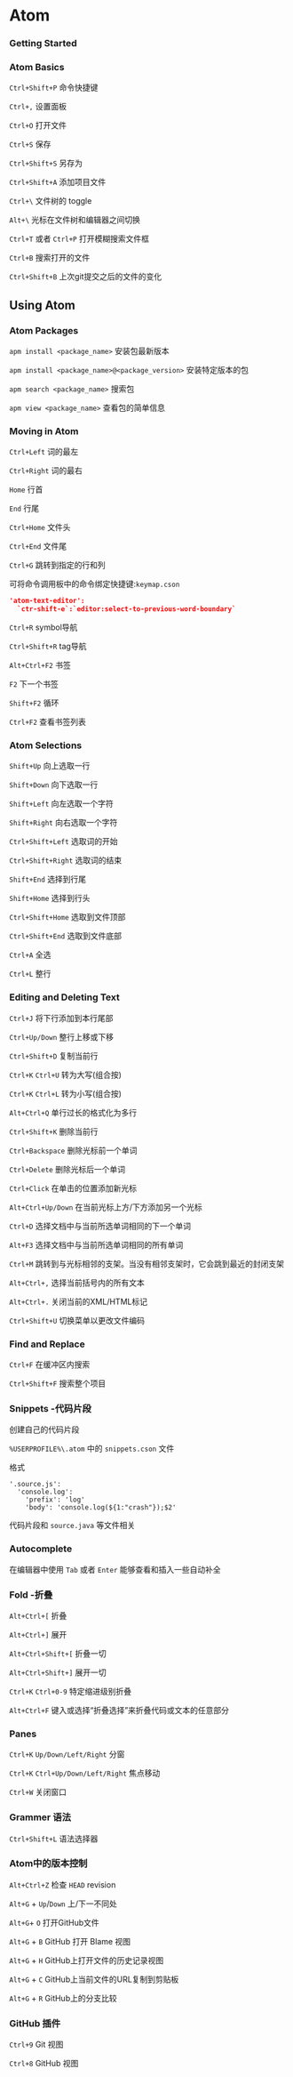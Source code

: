 # Atom

### Getting Started

### Atom Basics

`Ctrl+Shift+P` 命令快捷键

`Ctrl+,` 设置面板

`Ctrl+O` 打开文件

`Ctrl+S` 保存

`Ctrl+Shift+S` 另存为

`Ctrl+Shift+A` 添加项目文件

`Ctrl+\` 文件树的 toggle

`Alt+\` 光标在文件树和编辑器之间切换

`Ctrl+T` 或者 `Ctrl+P` 打开模糊搜索文件框

`Ctrl+B` 搜索打开的文件

`Ctrl+Shift+B` 上次git提交之后的文件的变化

## Using Atom

### Atom Packages

`apm install <package_name>` 安装包最新版本

`apm install <package_name>@<package_version>` 安装特定版本的包

`apm search <package_name>` 搜索包

`apm view <package_name>` 查看包的简单信息

### Moving in Atom

`Ctrl+Left` 词的最左

`Ctrl+Right` 词的最右

`Home` 行首

`End` 行尾

`Ctrl+Home` 文件头

`Ctrl+End` 文件尾

`Ctrl+G` 跳转到指定的行和列

可将命令调用板中的命令绑定快捷键:`keymap.cson`
```json
'atom-text-editor':
  `ctr-shift-e`:`editor:select-to-previous-word-boundary`
```

`Ctrl+R` symbol导航

`Ctrl+Shift+R` tag导航

`Alt+Ctrl+F2` 书签

`F2` 下一个书签

`Shift+F2` 循环

`Ctrl+F2` 查看书签列表


### Atom Selections

`Shift+Up` 向上选取一行

`Shift+Down` 向下选取一行

`Shift+Left` 向左选取一个字符

`Shift+Right` 向右选取一个字符

`Ctrl+Shift+Left` 选取词的开始

`Ctrl+Shift+Right` 选取词的结束

`Shift+End` 选择到行尾

`Shift+Home` 选择到行头

`Ctrl+Shift+Home` 选取到文件顶部

`Ctrl+Shift+End` 选取到文件底部

`Ctrl+A` 全选

`Ctrl+L` 整行

### Editing and Deleting Text

`Ctrl+J` 将下行添加到本行尾部

`Ctrl+Up/Down` 整行上移或下移

`Ctrl+Shift+D` 复制当前行

`Ctrl+K` `Ctrl+U` 转为大写(组合按)

`Ctrl+K` `Ctrl+L` 转为小写(组合按)

`Alt+Ctrl+Q` 单行过长的格式化为多行

`Ctrl+Shift+K` 删除当前行

`Ctrl+Backspace` 删除光标前一个单词

`Ctrl+Delete` 删除光标后一个单词


`Ctrl+Click` 在单击的位置添加新光标

`Alt+Ctrl+Up/Down` 在当前光标上方/下方添加另一个光标

`Ctrl+D` 选择文档中与当前所选单词相同的下一个单词

`Alt+F3` 选择文档中与当前所选单词相同的所有单词

`Ctrl+M` 跳转到与光标相邻的支架。当没有相邻支架时，它会跳到最近的封闭支架

`Alt+Ctrl+,` 选择当前括号内的所有文本

`Alt+Ctrl+.` 关闭当前的XML/HTML标记

`Ctrl+Shift+U` 切换菜单以更改文件编码

### Find and Replace

`Ctrl+F` 在缓冲区内搜索

`Ctrl+Shift+F` 搜索整个项目

### Snippets -代码片段

创建自己的代码片段

`%USERPROFILE%\.atom` 中的 `snippets.cson` 文件

格式
```
'.source.js':
  'console.log':
    'prefix': 'log'
    'body': 'console.log(${1:"crash"});$2'
```

代码片段和 `source.java` 等文件相关

### Autocomplete
在编辑器中使用 `Tab` 或者 `Enter` 能够查看和插入一些自动补全

### Fold -折叠
`Alt+Ctrl+[` 折叠

`Alt+Ctrl+]` 展开

`Alt+Ctrl+Shift+[` 折叠一切

`Alt+Ctrl+Shift+]` 展开一切

`Ctrl+K` `Ctrl+0-9` 特定缩进级别折叠

`Alt+Ctrl+F` 键入或选择“折叠选择”来折叠代码或文本的任意部分

### Panes
`Ctrl+K` `Up/Down/Left/Right` 分窗

`Ctrl+K` `Ctrl+Up/Down/Left/Right` 焦点移动

`Ctrl+W` 关闭窗口

### Grammer 语法

`Ctrl+Shift+L` 语法选择器

### Atom中的版本控制
`Alt+Ctrl+Z` 检查 `HEAD` revision

`Alt+G` + `Up`/`Down` 上/下一不同处  

`Alt+G`+ `O` 打开GitHub文件

`Alt+G` + `B` GitHub 打开 Blame 视图

`Alt+G` + `H` GitHub上打开文件的历史记录视图

`Alt+G` + `C` GitHub上当前文件的URL复制到剪贴板

`Alt+G` + `R` GitHub上的分支比较

### GitHub 插件
`Ctrl+9` Git 视图

`Ctrl+8` GitHub 视图


